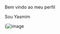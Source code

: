 Bem vindo ao meu perfil

Sou Yasmim 

(![image](https://github.com/user-attachments/assets/b888b338-b5d3-43a7-ab61-5b27466fd1e2)
